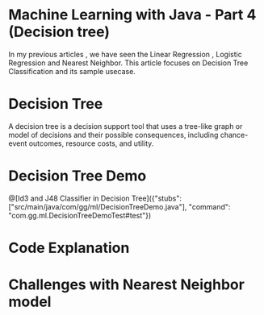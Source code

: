 # Machine Learning with Java - Part 4 (Decision tree)

In my previous articles , we have seen the Linear Regression , Logistic Regression and Nearest Neighbor. This article focuses on Decision Tree Classification and its sample usecase.

# Decision Tree

A decision tree is a decision support tool that uses a tree-like graph or model of decisions and their possible consequences, including chance-event outcomes, resource costs, and utility.


# Decision Tree Demo

@[Id3 and J48 Classifier in Decision Tree]({"stubs": ["src/main/java/com/gg/ml/DecisionTreeDemo.java"], "command": "com.gg.ml.DecisionTreeDemoTest#test"})


# Code Explanation

# Challenges with Nearest Neighbor model 
